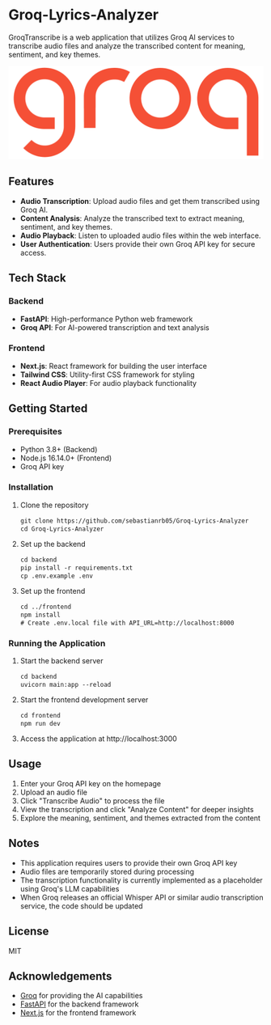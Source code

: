 # Groq-Lyrics-Analyzer

GroqTranscribe is a web application that utilizes Groq AI services to transcribe audio files and analyze the transcribed content for meaning, sentiment, and key themes.

![GroqTranscribe](https://raw.githubusercontent.com/RMNCLDYO/groq-ai-toolkit/main/.github/groq-logo.png)

## Features

- **Audio Transcription**: Upload audio files and get them transcribed using Groq AI.
- **Content Analysis**: Analyze the transcribed text to extract meaning, sentiment, and key themes.
- **Audio Playback**: Listen to uploaded audio files within the web interface.
- **User Authentication**: Users provide their own Groq API key for secure access.

## Tech Stack

### Backend
- **FastAPI**: High-performance Python web framework
- **Groq API**: For AI-powered transcription and text analysis

### Frontend
- **Next.js**: React framework for building the user interface
- **Tailwind CSS**: Utility-first CSS framework for styling
- **React Audio Player**: For audio playback functionality

## Getting Started

### Prerequisites

- Python 3.8+ (Backend)
- Node.js 16.14.0+ (Frontend)
- Groq API key

### Installation

1. Clone the repository
   ```
   git clone https://github.com/sebastianrb05/Groq-Lyrics-Analyzer
   cd Groq-Lyrics-Analyzer
   ```

2. Set up the backend
   ```
   cd backend
   pip install -r requirements.txt
   cp .env.example .env
   ```

3. Set up the frontend
   ```
   cd ../frontend
   npm install
   # Create .env.local file with API_URL=http://localhost:8000
   ```

### Running the Application

1. Start the backend server
   ```
   cd backend
   uvicorn main:app --reload
   ```

2. Start the frontend development server
   ```
   cd frontend
   npm run dev
   ```

3. Access the application at http://localhost:3000

## Usage

1. Enter your Groq API key on the homepage
2. Upload an audio file
3. Click "Transcribe Audio" to process the file
4. View the transcription and click "Analyze Content" for deeper insights
5. Explore the meaning, sentiment, and themes extracted from the content


## Notes

- This application requires users to provide their own Groq API key
- Audio files are temporarily stored during processing
- The transcription functionality is currently implemented as a placeholder using Groq's LLM capabilities
- When Groq releases an official Whisper API or similar audio transcription service, the code should be updated

## License

MIT

## Acknowledgements

- [Groq](https://groq.com/) for providing the AI capabilities
- [FastAPI](https://fastapi.tiangolo.com/) for the backend framework
- [Next.js](https://nextjs.org/) for the frontend framework 